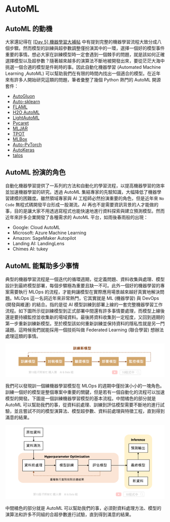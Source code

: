 # AutoML


## AutoML 的動機
大家還記得在 [[Day 5] 機器學習大補帖](https://ithelp.ithome.com.tw/articles/10265942) 中有提到完整的機器學習流程大致分成八個步驟。然而模型的訓練與超參數調整僅扮演其中的一環，選擇一個好的模型事件重要的事情。想必大家在訓練模型時一定會遇到一個棘手的問題，就是該如何正確選擇模型以及超參數？隨著越來越多的演算法不斷地被開發出來，要從茫茫大海中挑選一個合適的模型是件耗時的事。因此自動化機器學習 (Automated Machine Learning ,AutoML) 可以幫助我們在有限的時間內找出一個適合的模型。在近年來有許多人開始研究這類的問題，筆者彙整了幾個 Python 熱門的 AutoML 開源套件：

- [AutoGluon](https://www.automl.org/automl/#:~:text=AutoML%20packages%20include%3A-,AutoGluon,-is%20a%20multi)
- [Auto-sklearn](https://automl.github.io/auto-sklearn/master/)
- [FLAML](https://github.com/microsoft/FLAML)
- [H2O AutoML](http://docs.h2o.ai/h2o/latest-stable/h2o-docs/automl.html)
- [LightAutoML](https://github.com/sberbank-ai-lab/LightAutoML)
- [Pycaret](https://pycaret.org/)
- [MLJAR](https://mljar.com/)
- [TPOT](https://github.com/EpistasisLab/tpot)
- [MLBox](https://github.com/AxeldeRomblay/MLBox)
- [Auto-PyTorch](https://github.com/automl/Auto-PyTorch)
- [AutoKeras](https://autokeras.com/)
- [talos](https://github.com/autonomio/talos)

## AutoML 扮演的角色
自動化機器學習提供了一系列的方法和自動化的學習流程，以提高機器學習的效率並加速機器學習的研究。透過 AutoML 集結專家的先驗知識，大幅降低了機器學習建模的困難度。雖然領域專家與 AI 工程師必然扮演重要的角色，但是近年來 `No Code` 無程式碼開發平台形成一股潮流。AI 再也不是需要資訊背景的人才能做的事，目的是讓大家不用透過寫程式也能快速地進行資料探索與建立預測模型。然而近年來許多企業開發了各種需求的 AutoML 平台，如雨後春雨般的出現：

- Google: Cloud AutoML
- Microsoft: Azure Machine Learning
- Amazon: SageMaker Autopilot
- Landing AI: LandingLens
- Chimes AI: tukey

## AutoML 能幫助多少事情
典型的機器學習流程是一個迭代的循環週期，從定義問題、資料收集與處理、模型設計到最終模型部署，每個步驟極為重要且缺一不可。此外一個好的機器學習的專案需要執行 MLOps 的流程，才能夠讓模型在實際應用場景越來越好真實地解決問題。MLOps 這一名詞近年來非常熱門，它其實就是 ML (機器學習) 與 DevOps (開發與維運) 的結合。指的是從 AI 模型訓練到部署上線的一套完整機器學習工作流程。如下圖所示從訓練模型到正式部署中間還有許多事情要處理，而模型上線後還是要持續監控並收集新的場域資料。最後將資料收集到一定程度，又回到週期的第一步重新訓練新模型。至於模型該如何重新訓練並保持資料的隱私性就是另一門議題。這時候我們就能採用一個技術叫做 Federated Learning (聯合學習) 想辦法處理這類的事情。

![](./image/img19-1.png)

我們可以發現訓一個練機器學習模型在 MLOps 的週期中僅扮演小小的一塊角色。訓練一個好的模型是整個專案中重要的關鍵，但是若有一個自動化的流程可以加速模型的開發。下圖是一個訓練機器學習模型的基本流程。中間橘色的部分就是 AutoML 可以幫助我們的事，從資料前處理、訓練到評估模型需要不斷地的進行試驗，並且嘗試不同的模型演算法、模型超參數、資料前處理與特徵工程，直到得到滿意的結果。

![](./image/img19-2.png)


中間橘色的部分就是 AutoML 可以幫助我們的事，必須對資料處理方法、模型的演算法和許多不同組的合超參數進行試驗，直到得到滿意的結果。